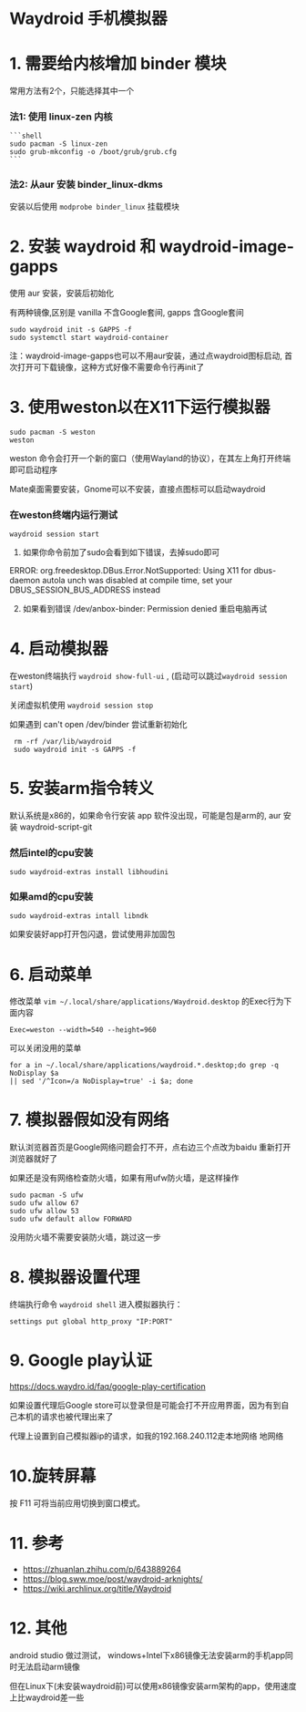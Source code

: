Waydroid 手机模拟器
===

# 1. 需要给内核增加 binder 模块

  常用方法有2个，只能选择其中一个
  ### 法1: 使用 linux-zen 内核
    ```shell
    sudo pacman -S linux-zen
    sudo grub-mkconfig -o /boot/grub/grub.cfg
    ```
  ### 法2: 从aur 安装 binder_linux-dkms
  安装以后使用 `modprobe binder_linux` 挂载模块

# 2. 安装 waydroid 和 waydroid-image-gapps

  使用 aur 安装，安装后初始化
  
  有两种镜像,区别是 vanilla 不含Google套间, gapps 含Google套间
  ```shell
  sudo waydroid init -s GAPPS -f
  sudo systemctl start waydroid-container
  ```

  注：waydroid-image-gapps也可以不用aur安装，通过点waydroid图标启动, 首次打开可下载镜像，这种方式好像不需要命令行再init了

# 3. 使用weston以在X11下运行模拟器
  ```shell
  sudo pacman -S weston
  weston
  ```
  weston 命令会打开一个新的窗口（使用Wayland的协议），在其左上角打开终端即可启动程序
 
  Mate桌面需要安装，Gnome可以不安装，直接点图标可以启动waydroid 
 ### 在weston终端内运行测试
  ```shell
  waydroid session start
  ```
  1. 如果你命令前加了sudo会看到如下错误，去掉sudo即可

ERROR: org.freedesktop.DBus.Error.NotSupported: Using X11 for dbus-daemon autola                                                                                                                                                                                                                                                                      unch was disabled at compile time, set your DBUS_SESSION_BUS_ADDRESS instead

  2. 如果看到错误 /dev/anbox-binder: Permission denied 重启电脑再试

# 4. 启动模拟器
  在weston终端执行 `waydroid show-full-ui` , (启动可以跳过`waydroid session start`)

  关闭虚拟机使用 `waydroid session stop`

  如果遇到 can't open /dev/binder 尝试重新初始化
  ```shell
   rm -rf /var/lib/waydroid
   sudo waydroid init -s GAPPS -f
  ```

# 5. 安装arm指令转义

  默认系统是x86的，如果命令行安装 app 软件没出现，可能是包是arm的, aur 安装  waydroid-script-git

  ### 然后intel的cpu安装
  ```shell
  sudo waydroid-extras install libhoudini
  ```
  ### 如果amd的cpu安装
  ```shell
  sudo waydroid-extras intall libndk
  ```
  如果安装好app打开包闪退，尝试使用非加固包

# 6. 启动菜单

  修改菜单 `vim ~/.local/share/applications/Waydroid.desktop` 的Exec行为下面内容
  
  ```
  Exec=weston --width=540 --height=960
  ```

  可以关闭没用的菜单
  ```shell
  for a in ~/.local/share/applications/waydroid.*.desktop;do grep -q NoDisplay $a                                                                                                                                                                                                                                                                       || sed '/^Icon=/a NoDisplay=true' -i $a; done
  ```

# 7. 模拟器假如没有网络
  默认浏览器首页是Google网络问题会打不开，点右边三个点改为baidu 重新打开浏览器就好了

  如果还是没有网络检查防火墙，如果有用ufw防火墙，是这样操作
  ```shell
  sudo pacman -S ufw
  sudo ufw allow 67
  sudo ufw allow 53
  sudo ufw default allow FORWARD
  ```
  没用防火墙不需要安装防火墙，跳过这一步

# 8. 模拟器设置代理

  终端执行命令  `waydroid shell` 进入模拟器执行：
  ```shell
  settings put global http_proxy "IP:PORT"
  ```

# 9. Google play认证
  https://docs.waydro.id/faq/google-play-certification

  如果设置代理后Google store可以登录但是可能会打不开应用界面，因为有到自己本机的请求也被代理出来了

  代理上设置到自己模拟器ip的请求，如我的192.168.240.112走本地网络                                                                                                                                                                                                                                                                     地网络

# 10.旋转屏幕
  按 F11 可将当前应用切换到窗口模式。

# 11. 参考

  - https://zhuanlan.zhihu.com/p/643889264
  - https://blog.sww.moe/post/waydroid-arknights/
  - https://wiki.archlinux.org/title/Waydroid

# 12. 其他
   android studio 做过测试， windows+Intel下x86镜像无法安装arm的手机app同时无法启动arm镜像
   
   但在Linux下(未安装waydroid前)可以使用x86镜像安装arm架构的app，使用速度上比waydroid差一些
   

  
